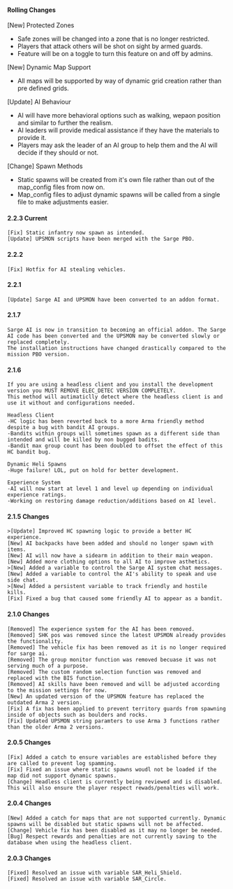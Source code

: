 #### Rolling Changes
[New] Protected Zones
- Safe zones will be changed into a zone that is no longer restricted.
- Players that attack others will be shot on sight by armed guards.
- Feature will be on a toggle to turn this feature on and off by admins.

[New] Dynamic Map Support
- All maps will be supported by way of dynamic grid creation rather than pre defined grids.

[Update] AI Behaviour
- AI will have more behavioral options such as walking, wepaon position and similar to further the realism.
- AI leaders will provide medical assistance if they have the materials to provide it.
- Players may ask the leader of an AI group to help them and the AI will decide if they should or not.

[Change] Spawn Methods
- Static spawns will be created from it's own file rather than out of the map_config files from now on.
- Map_config files to adjust dynamic spawns will be called from a single file to make adjustments easier.
	
#### 2.2.3 Current
	[Fix] Static infantry now spawn as intended.
	[Update] UPSMON scripts have been merged with the Sarge PBO.
	
#### 2.2.2
	[Fix] Hotfix for AI stealing vehicles.
	
#### 2.2.1
	[Update] Sarge AI and UPSMON have been converted to an addon format.

#### 2.1.7
	Sarge AI is now in transition to becoming an official addon. The Sarge AI code has been converted and the UPSMON may be converted slowly or replaced completely.
	The installation instructions have changed drastically compared to the mission PBO version.

#### 2.1.6
	If you are using a headless client and you install the development version you MUST REMOVE ELEC_DETEC VERSION COMPLETELY.
	This method will autimaticlly detect where the headless client is and use it without and configurations needed.
	
	Headless Client
	-HC logic has been reverted back to a more Arma friendly method despite a bug with bandit AI groups.
	-Bandits within groups will sometimes spawn as a different side than intended and will be killed by non bugged badits.
	-Bandit max group count has been doubled to offset the effect of this HC bandit bug.
	
	Dynamic Heli Spawns
	-Huge failure! LOL, put on hold for better development.
	
	Experience System
	-AI will now start at level 1 and level up depending on individual experience ratings.
	-Working on restoring damage reduction/additions based on AI level.
	
#### 2.1.5 Changes
	>[Update] Improved HC spawning logic to provide a better HC experience.
	[New] AI backpacks have been added and should no longer spawn with items.
	[New] AI will now have a sidearm in addition to their main weapon.
	[New] Added more clothing options to all AI to improve asthetics.
	>[New] Added a variable to control the Sarge AI system chat messages.
	[New] Added a variable to control the AI's ability to speak and use side chat.
	>[New] Added a persistent variable to track friendly and hostile kills.
	[Fix] Fixed a bug that caused some friendly AI to appear as a bandit.

#### 2.1.0 Changes
	[Removed] The experience system for the AI has been removed.
	[Removed] SHK pos was removed since the latest UPSMON already provides the functionality.
	[Removed] The vehicle fix has been removed as it is no longer required for sarge ai.
	[Removed] The group monitor function was removed becuase it was not serving much of a purpose.
	[Removed] The custom random selection function was removed and replaced with the BIS function.
	[Removed] AI skills have been removed and will be adjusted according to the mission settings for now.
	[New] An updated version of the UPSMON feature has replaced the outdated Arma 2 version.
	[Fix] A fix has been applied to prevent territory guards from spawning inside of objects such as boulders and rocks.
	[Fix] Updated UPSMON string paramters to use Arma 3 functions rather than the older Arma 2 versions.

#### 2.0.5 Changes
	[Fix] Added a catch to ensure variables are established before they are called to prevent log spamming.
	[Fix] Fixed an issue where static spawns woudl not be loaded if the map did not support dynamic spawns.
	[Change] Headless client is currently being reviewed and is disabled. This will also ensure the player respect rewads/penalties will work.

#### 2.0.4 Changes
	[New] Added a catch for maps that are not supported currently. Dynamic spawns will be disabled but static spawns will not be affected.
	[Change] Vehicle fix has been disabled as it may no longer be needed.
	[Bug] Respect rewards and penalties are not currently saving to the database when using the headless client.

#### 2.0.3 Changes
	[Fixed] Resolved an issue with variable SAR_Heli_Shield.
	[Fixed] Resolved an issue with variable SAR_Circle.
